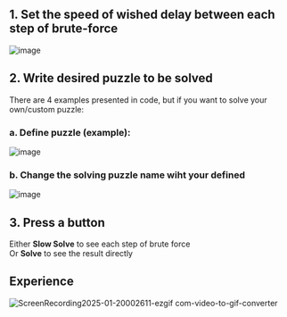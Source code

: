 ## 1. Set the speed of wished delay between each step of brute-force
![image](https://github.com/user-attachments/assets/8d7e2fe2-2b26-4aa9-b8cc-39601e877889)

## 2. Write desired puzzle to be solved
There are 4 examples presented in code, but if you want to solve your own/custom puzzle:
### a. Define puzzle (example):
![image](https://github.com/user-attachments/assets/469ae49b-6318-496b-90d3-415db36e9ed7)
### b. Change the solving puzzle name wiht your defined
![image](https://github.com/user-attachments/assets/6ab24881-432e-4aeb-8b21-c42e52674e9e)


## 3. Press a button
Either **Slow Solve** to see each step of brute force
<br>
Or **Solve** to see the result directly

## Experience
![ScreenRecording2025-01-20002611-ezgif com-video-to-gif-converter](https://github.com/user-attachments/assets/1b0dd02f-73eb-4cd3-90b9-9889a5f07f9e)
